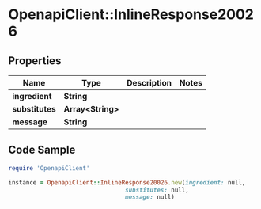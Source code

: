 # OpenapiClient::InlineResponse20026

## Properties

Name | Type | Description | Notes
------------ | ------------- | ------------- | -------------
**ingredient** | **String** |  | 
**substitutes** | **Array&lt;String&gt;** |  | 
**message** | **String** |  | 

## Code Sample

```ruby
require 'OpenapiClient'

instance = OpenapiClient::InlineResponse20026.new(ingredient: null,
                                 substitutes: null,
                                 message: null)
```


